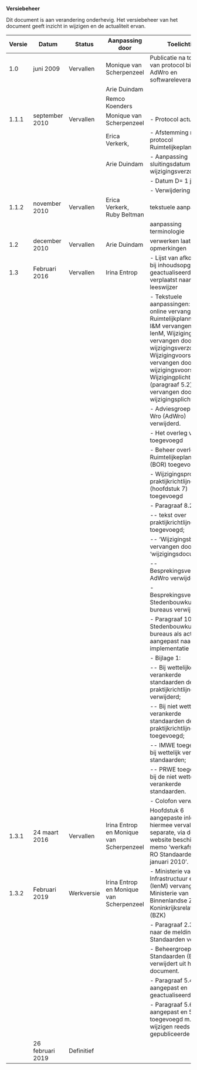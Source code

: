 **Versiebeheer**

Dit document is aan verandering onderhevig. Het versiebeheer van het document
geeft inzicht in wijzigen en de actualiteit ervan.

| **Versie** | **Datum**        | **Status** | **Aanpassing door**                      | **Toelichting**                                                                                                                                                                                                                                                            |
|------------|------------------|------------|------------------------------------------|----------------------------------------------------------------------------------------------------------------------------------------------------------------------------------------------------------------------------------------------------------------------------|
| 1.0        | juni 2009        | Vervallen  | Monique van Scherpenzeel                 | Publicatie na toetsing van protocol bij BROS, AdWro en softwareleveranciers                                                                                                                                                                                                |
|            |                  |            | Arie Duindam                             |                                                                                                                                                                                                                                                                            |
|            |                  |            | Remco Koenders                           |                                                                                                                                                                                                                                                                            |
| 1.1.1      | september 2010   | Vervallen  | Monique van Scherpenzeel                 | \- Protocol actualiseren                                                                                                                                                                                                                                                   |
|            |                  |            | Erica Verkerk,                           | \- Afstemming met protocol Ruimtelijkeplannen.nl                                                                                                                                                                                                                           |
|            |                  |            | Arie Duindam                             | \- Aanpassing sluitingsdatum wijzigingsverzoeken                                                                                                                                                                                                                           |
|            |                  |            |                                          | \- Datum D= 1 januari                                                                                                                                                                                                                                                      |
|            |                  |            |                                          | \- Verwijdering fouten                                                                                                                                                                                                                                                     |
| 1.1.2      | november 2010    | Vervallen  | Erica Verkerk, Ruby Beltman              | tekstuele aanpassingen                                                                                                                                                                                                                                                     |
|            |                  |            |                                          | aanpassing terminologie                                                                                                                                                                                                                                                    |
| 1.2        | december 2010    | Vervallen  | Arie Duindam                             | verwerken laatste opmerkingen                                                                                                                                                                                                                                              |
| 1.3        | Februari 2016    | Vervallen  | Irina Entrop                             | \- Lijst van afkortingen bij inhoudsopgave geactualiseerd en verplaatst naar leeswijzer                                                                                                                                                                                    |
|            |                  |            |                                          | \- Tekstuele aanpassingen: RO-online vervangen door Ruimtelijkplannen.nl, I&M vervangen door IenM, Wijzigingverzoek vervangen door wijzigingsverzoek, Wijzigingvoorstel vervangen door wijzigingsvoorstel, Wijzigingplicht (paragraaf 5.2) vervangen door wijzigingsplicht |
|            |                  |            |                                          | \- Adviesgroep digitale Wro (AdWro) verwijderd.                                                                                                                                                                                                                            |
|            |                  |            |                                          | \- Het overleg van TRIP toegevoegd                                                                                                                                                                                                                                         |
|            |                  |            |                                          | \- Beheer overleg Ruimtelijkeplannen.nl (BOR) toegevoegd                                                                                                                                                                                                                   |
|            |                  |            |                                          | \- Wijzigingsprotocol praktijkrichtlijnen (hoofdstuk 7) toegevoegd                                                                                                                                                                                                         |
|            |                  |            |                                          | \- Paragraaf 8.2 :                                                                                                                                                                                                                                                         |
|            |                  |            |                                          | \-- tekst over praktijkrichtlijnen toegevoegd;                                                                                                                                                                                                                             |
|            |                  |            |                                          | \-- ‘Wijzigingsbladen’ vervangen door ‘wijzigingsdocumenten’;                                                                                                                                                                                                              |
|            |                  |            |                                          | \-- Besprekingsverslagen AdWro verwijderd;                                                                                                                                                                                                                                 |
|            |                  |            |                                          | \- Besprekingsverslagen Stedenbouwkundige bureaus verwijderd.                                                                                                                                                                                                              |
|            |                  |            |                                          | \- Paragraaf 10.6 Stedenbouwkundige bureaus als actor aangepast naar alleen implementatie                                                                                                                                                                                  |
|            |                  |            |                                          | \- Bijlage 1:                                                                                                                                                                                                                                                              |
|            |                  |            |                                          | \-- Bij wettelijke verankerde standaarden de praktijkrichtlijnen verwijderd;                                                                                                                                                                                               |
|            |                  |            |                                          | \-- Bij niet wettelijk verankerde standaarden de praktijkrichtlijnen toegevoegd;                                                                                                                                                                                           |
|            |                  |            |                                          | \-- IMWE toegevoegd bij wettelijk verankerde standaarden;                                                                                                                                                                                                                  |
|            |                  |            |                                          | \-- PRWE toegevoegd bij de niet wettelijk verankerde standaarden.                                                                                                                                                                                                          |
|            |                  |            |                                          | \- Colofon verwijderd                                                                                                                                                                                                                                                      |
| 1.3.1      | 24 maart 2016    | Vervallen  | Irina Entrop en Monique van Scherpenzeel | Hoofdstuk 6 aangepaste inleiding; hiermee vervalt het separate, via de website beschikbare, memo ‘werkafspraken RO Standaarden van 14 januari 2010’.                                                                                                                       |
| 1.3.2      | Februari 2019    | Werkversie | Irina Entrop en Monique van Scherpenzeel | \- Ministerie van Infrastructuur en Milieu (IenM) vervangen door Ministerie van Binnenlandse Zaken en Koninkrijksrelaties (BZK)                                                                                                                                            |
|            |                  |            |                                          | \- Paragraaf 2.3 de link naar de meldingen RO Standaarden verwijderd                                                                                                                                                                                                       |
|            |                  |            |                                          | \- Beheergroep RO Standaarden (BROS) verwijdert uit het document.                                                                                                                                                                                                          |
|            |                  |            |                                          | \- Paragraaf 5.4 aangepast en geactualiseerd.                                                                                                                                                                                                                              |
|            |                  |            |                                          | \- Paragraaf 5.6 aangepast en 5.7 toegevoegd m.b.t. wijzigen reeds gepubliceerde plannen.                                                                                                                                                                                  |
|            | 26 februari 2019 | Definitief |                                          |                                                                                                                                                                                                                                                                            |
